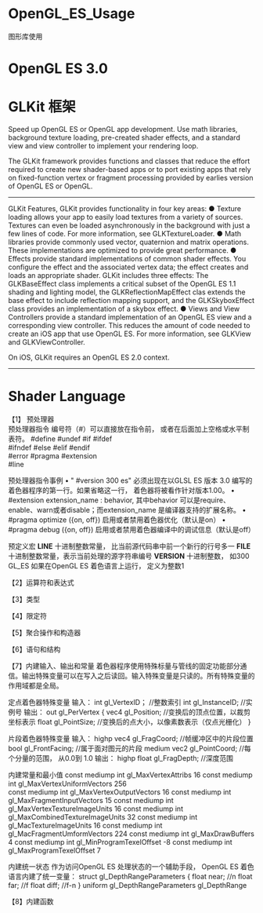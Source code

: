 # OpenGL_ES_Usage
图形库使用

# OpenGL ES 3.0



# GLKit 框架

Speed up OpenGL ES or OpenGL app development. Use math libraries, background texture loading, pre-created shader effects, and a standard view and view controller to implement your rendering loop.

The GLKit framework provides functions and classes that reduce the effort required to create new shader-based apps or to port existing apps that rely on fixed-function vertex or fragment processing provided by earlies version of OpenGL ES or OpenGL.

-----------------------------------------------------------------------------------------------------------------------------
GLKit Features, GLKit provides functionality in four key areas:
●   Texture loading allows your app to easily load textures from a variety of sources. Textures can even be loaded asynchronously in the background with just a few lines of code. For more information, see GLKTextureLoader.
●   Math libraries provide commonly used vector, quaternion and matrix operations. These implementations are 
optimized to provide great performance.
●   Effects provide standard implementations of common shader effects. You configure the effect and the associated vertex data; the effect creates and  loads an appropriate shader. GLKit includes three effects: The GLKBaseEffect class implements a critical subset  of the OpenGL ES 1.1 shading and lighting model, the GLKReflectionMapEffect clas extends the base effect to  include reflection mapping support, and the GLKSkyboxEffect class provides an implementation of a skybox effect.
●   Views and View Controllers provide a standard implementation of an OpenGL ES view and a corresponding view controller. This reduces the amount of code needed to create an iOS app that use OpenGL ES. For more information, see GLKView and GLKViewController.

On iOS, GLKit requires an OpenGL ES 2.0 context.

-----------------------------------------------------------------------------------------------------------------------------


# Shader Language

【1】 预处理器  
预处理器指令 
编号符（#）可以直接放在指令前， 或者在后面加上空格或水平制表符。
#define     #undef      #if     #ifdef      
#ifndef     #else   #elif       #endif    
#error      #pragma     #extension     
#line    

预处理器指令事例
•   " #version 300 es" 必须出现在以GLSL ES 版本 3.0  编写的着色器程序的第一行。如果省略这一行， 着色器将被看作针对版本1.00。
•   #extension extension_name : behavior, 其中behavior 可以是require、enable、warn或者disable；而extension_name 是编译器支持的扩展名称。
•   #pragma optimize ({on, off}) 启用或者禁用着色器优化（默认是on）
•   #pragma debug ({on, off}) 启用或者禁用着色器编译中的调试信息（默认是off）

预定义宏
__LINE__ 十进制整数常量， 比当前源代码串中前一个新行的行号多一
__FILE__ 十进制整数常量，表示当前处理的源字符串编号
__VERSION__ 十进制整数， 如300
GL_ES  如果在OpenGL ES 着色语言上运行， 定义为整数1


【2】运算符和表达式



【3】类型


【4】限定符


【5】聚合操作和构造器 


【6】语句和结构


【7】内建输入、输出和常量
着色器程序使用特殊标量与管线的固定功能部分通信。输出特殊变量可以在写入之后读回。输入特殊变量是只读的。所有特殊变量的作用域都是全局。

定点着色器特殊变量
输入：
int                     gl_VertexID；                //整数索引
int                     gl_InstanceID;              //实例号
输出： 
out     gl_PerVertex {
vec4        gl_Position;                            //变换后的顶点位置，以裁剪坐标表示
float         gl_PointSize;                         //变换后的点大小，以像素数表示（仅点光栅化）
}

片段着色器特殊变量
输入：
highp vec4          gl_FragCoord;                //帧缓冲区中的片段位置
bool                    gl_FrontFacing;             //属于面对图元的片段
medium vec2     gl_PointCoord;              //每个分量的范围， 从0.0到 1.0
输出：
highp float         gl_FragDepth;                 //深度范围

内建常量和最小值
const   mediump     int gl_MaxVertexAttribs                                   16
const   mediump     int gl_MaxVertexUniformVectors                     256  
const   mediump     int gl_MaxVertexOutputVectors                       16
const   mediump     int gl_MaxFragmentInputVectors                     15
const   mediump     int gl_MaxVertexTextureImageUnits                 16
const   mediump     int gl_MaxCombinedTextureImageUnits            32
const   mediump     int gl_MacTextureImageUnits                            16
const   mediump     int gl_MacFragmentUmformVectors                 224
const   mediump     int gl_MaxDrawBuffers                                      4
const   mediump     int gl_MinProgramTexelOffset                           -8
const   mediump     int gl_MaxProgramTexelOffset                           7

内建统一状态
作为访问OpenGL ES 处理状态的一个辅助手段， OpenGL ES 着色语言内建了统一变量：
struct gl_DepthRangeParameters {
float   near;           //n
float   far;                //f
float   diff;               //f-n
}
uniform gl_DepthRangeParameters     gl_DepthRange


【8】内建函数



